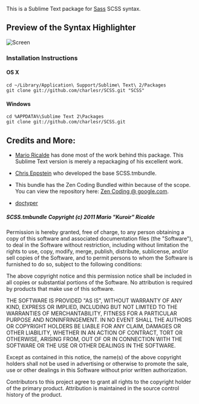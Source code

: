 This is a Sublime Text package for [Sass](http://sass-lang.com/) SCSS syntax.

## Preview of the Syntax Highlighter

![Screen](http://i.imgur.com/YHzAk.png)

### Installation Instructions

#### OS X
    cd ~/Library/Application\ Support/Sublime\ Text\ 2/Packages
    git clone git://github.com/charlesr/SCSS.git "SCSS"
#### Windows
    cd %APPDATA%\Sublime Text 2\Packages
    git clone git://github.com/charlesr/SCSS.git

## Credits and More:

- [Mario Ricalde](http://github.com/kuroir) has done most of the work behind this package. This Sublime Text version is merely a repackaging of his excellent work.

- [Chris Eppstein](http://github.com/chriseppstein) who developed the base SCSS.tmbundle.

- This bundle has the Zen Coding Bundled within because of the scope. You can view the repository here: [Zen Coding @ google.com](http://code.google.com/p/zen-coding/).

- [doctyper](http://github.com/doctyper) 

##### SCSS.tmbundle Copyright (c) 2011 Mario "Kuroir" Ricalde

Permission is hereby granted, free of charge, to any person obtaining a copy of this software and associated documentation files (the "Software"), to deal in the Software without restriction, including without limitation the rights to use, copy, modify, merge, publish, distribute, sublicense, and/or sell copies of the Software, and to permit persons to whom the Software is furnished to do so, subject to the following conditions:

The above copyright notice and this permission notice shall be included in all copies or substantial portions of the Software. No attribution is required by products that make use of this software.

THE SOFTWARE IS PROVIDED "AS IS", WITHOUT WARRANTY OF ANY KIND, EXPRESS OR IMPLIED, INCLUDING BUT NOT LIMITED TO THE WARRANTIES OF MERCHANTABILITY, FITNESS FOR A PARTICULAR PURPOSE AND NONINFRINGEMENT. IN NO EVENT SHALL THE AUTHORS OR COPYRIGHT HOLDERS BE LIABLE FOR ANY CLAIM, DAMAGES OR OTHER LIABILITY, WHETHER IN AN ACTION OF CONTRACT, TORT OR OTHERWISE, ARISING FROM, OUT OF OR IN CONNECTION WITH THE SOFTWARE OR THE USE OR OTHER DEALINGS IN THE SOFTWARE.

Except as contained in this notice, the name(s) of the above copyright holders shall not be used in advertising or otherwise to promote the sale, use or other dealings in this Software without prior written authorization.

Contributors to this project agree to grant all rights to the copyright holder of the primary product. Attribution is maintained in the source control history of the product.

